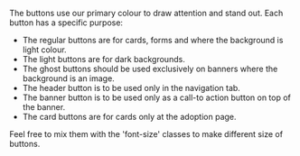 The buttons use our primary colour to draw attention and stand out. Each button has a specific purpose:

- The regular buttons are for cards, forms and where the background is light colour.
- The light buttons are for dark backgrounds.
- The ghost buttons should be used exclusively on banners where the background is an image.
- The header button is to be used only in the navigation tab.
- The banner button is to be used only as a call-to action button on top of the banner.
- The card buttons are for cards only at the adoption page.

Feel free to mix them with the 'font-size' classes to make different size of buttons.
